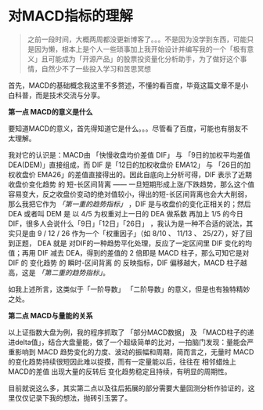 # 对MACD指标的理解

> 之前一段时间，大概两周都没更新博客了。。。不是因为没学到东西，可能只是因为懒，根本上是个人一些琐事加上我开始设计并编写我的一个「极有意义」且可能成为「开源产品」的股票投资量化分析助手，为了做好这个事情，自然少不了一些投入学习和苦思冥想

首先，MACD的基础概念我这里不多赘述，不懂的看百度，毕竟这篇文章不是小白科普，而是技术交流与分享。



**第一点 MACD的意义是什么**

要知道MACD的意义，首先得知道它是什么。。。尽管看了百度，可能也有朋友不太理解。

我对它的认识是：MACD由 「快慢收盘均价差值 DIF」 与 「9日的加权平均差值 DEA(DEM)」直接组成，而 DIF 是「12日的加权收盘价 EMA12」 与 「26日的加权收盘价 EMA26」的差值直接得出的。因此自底向上分析可得，DIF 表示了近期收盘价变化趋势 的 短-长区间背离 —— 一旦短期形成上涨/下跌趋势，那么这个值容易变大，反之收盘价变动的绝对值较小，得出的短-长区间背离也会大大削弱，那么我把它作为 *「第一重的趋势指标」* ，DIF 是与收盘价的变化正相关的；然后 DEA 或者叫 DEM 是 以 4/5 为权重对上一日的 DEA 做系数 再加上 1/5 的今日 DIF，很多人会说什么「9日」「12日」「26日」 ，我认为是一种不合适的说法，其实只是由 9 / 12 / 26 作为一个「权重因子」（如 8/10 、 11/13 、 25/27），好了回到正题， DEA 就是 对DIF的一种趋势平化处理，反应了一定区间里 DIF 变化的均值；再用 DIF 减去 DEA，得到的差值的 2 倍即是 MACD 柱子，那么可知它是对 DIF 的 变化趋势 的 瞬时-区间背离 的 反映指标，DIF 偏移越大，MACD 柱子越高，这是 *「第二重的趋势指标」*。

如我上述所言，这类似于「一阶导数」 「二阶导数」的意义，但是也有独特精妙之处。



**第二点 MACD与量能的关系**

以上证指数大盘为例，我的程序抓取了 「部分MACD数据」 及 「MACD柱子的递进delta值」，结合大盘量能，做了一个超级简单的比对，一拍脑门发现：量能会严重影响到 MACD 趋势变化的力度、波动的振幅和周期，简而言之，无量时 MACD的变化趋势持续很短因此难以捉摸，而有一定量能以后，往往在 相邻蜡烛上MACD的差值 出现大量的反转后 变化趋势稳定且持续，有明显的周期性。



目前就说这么多，其实第二点以及往后拓展的部分需要大量回测分析作验证的，这里仅仅记录下我的想法，抛砖引玉罢了。